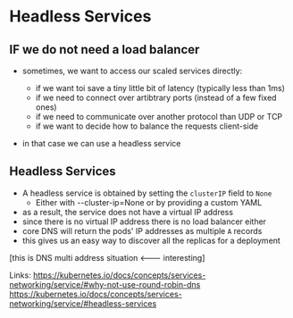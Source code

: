 # Headless Services


## IF we do not need a load balancer

- sometimes, we want to access our scaled services directly:
  - if we want toi save a tiny little bit of latency (typically less than 1ms)
  - if we need to connect over artibtrary ports (instead of a few fixed ones)
  - if we need to communicate over another protocol than UDP or TCP
  - if we want to decide how to balance the requests client-side

- in that case we can use a headless service

## Headless Services

- A headless service is obtained by setting the `clusterIP` field to `None`
  - Either with --cluster-ip=None or by providing a custom YAML
- as a result, the service does not have a virtual IP address
- since there is no virtual IP address there is no load balancer either
- core DNS will return the pods' IP addresses as multiple `A` records
- this gives us an easy way to discover all the replicas for a deployment


[this is DNS multi address situation <--- interesting]



Links:
https://kubernetes.io/docs/concepts/services-networking/service/#why-not-use-round-robin-dns
https://kubernetes.io/docs/concepts/services-networking/service/#headless-services